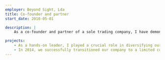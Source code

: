 ```yaml
---
employer: Beyond Sight, Lda
title: Co-founder and partner
start_date: 2010-05-01

description: |
    As a co-founder and partner of a sole trading company, I have demonstrated a relentless entrepreneurial spirit, taking one Optician Center shop and expanding it into a thriving business amidst the challenging financial crisis of 2008.

projects:
    - As a hands-on leader, I played a crucial role in diversifying our offerings by expanding our business with a women's clothes shop just a year after our inception. With a strategic mindset, I provided critical support in order management, legal matters, finances, and contracts with partners and suppliers. This allowed us to build strong relationships and deliver exceptional products and services to our customers.
    - In 2014, we successfully transitioned our company to a limited company structure, further fuelling our growth and expansion. As a co-founder and partner, my contribution remains strategic, guiding the company towards success through innovative solutions and forward-thinking strategies.
---
```

